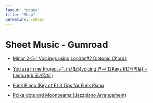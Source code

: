 ```yaml
---
layout: "pages"
title: "Shop"
permalink: /shop/
---
```


# Sheet Music - Gumroad

- <a href="https://gumroad.com/jazzydusmusic#mSlRxY">
    Minor 2-5-1 Voicings using Lociran#2 Diatonic Chords
</a>

- <a href="https://gumroad.com/jazzydusmusic#rQKhu">
    You are in me Project #1. m7(b5)voicing 연구 12Keys PDF(악보) + Lecture(비공개강의)
</a>

- <a href="https://gumroad.com/jazzydusmusic#gFFEsD">
    Funk Piano (Key of F) 3 Tips for Funk Piano
</a>

- <a href="https://gumroad.com/jazzydusmusic#JCupaZ">
    Polka dots and Moonbeams (Jazzpiano Arrangement)
</a>
